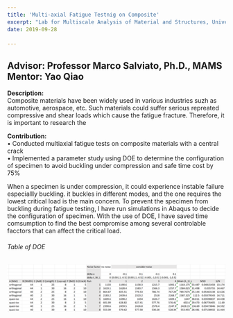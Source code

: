 ```yaml
---
title: 'Multi-axial Fatigue Testnig on Composite'
excerpt: "Lab for Multiscale Analysis of Material and Structures, University of Washington"
date: 2019-09-28

---
```

Advisor: Professor Marco Salviato, Ph.D., MAMS
Mentor: Yao Qiao
------
**Description:** <br/>
    Composite materials have been widely used in various industries suzh as automotive, aerospace, etc. Such materials could suffer serious repreated compressive and shear loads which cause the fatigue fracture. Therefore, it is important to research the   


**Contribution:** <br/>
• Conducted multiaxial fatigue tests on composite materials with a central crack <br/>
• Implemented a parameter study using DOE to determine the configuration of specimen to avoid buckling under compression and safe time cost by 75% <br/>


When a specimen is under compression, it could experience instable failure especiallly buckling. it buckles in different modes, and the one requires the lowest critical load is the main concern. To prevent the specimen from buckling during fatigue testing, I have run simulations in Abaqus to decide the configuration of specimen. With the use of DOE, I have saved time comsumption to find the best compromise among several controlable facctors that can affect the critical load.

<h6>Table of DOE</h6>
<img src='/images/DOE_table.png'> <br/>
